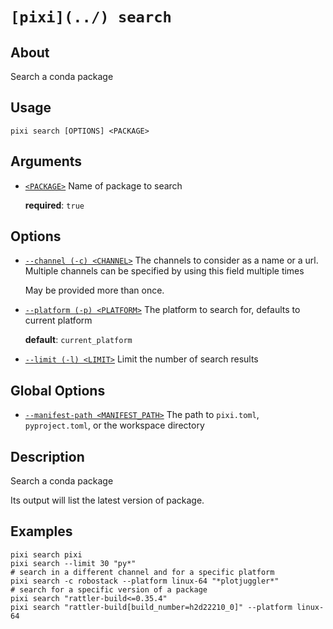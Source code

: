 # `[pixi](../) search`

## About

Search a conda package

## Usage

```text
pixi search [OPTIONS] <PACKAGE>

```

## Arguments

- [`<PACKAGE>`](#arg-%3CPACKAGE%3E) Name of package to search

  **required**: `true`

## Options

- [`--channel (-c) <CHANNEL>`](#arg---channel) The channels to consider as a name or a url. Multiple channels can be specified by using this field multiple times

  May be provided more than once.

- [`--platform (-p) <PLATFORM>`](#arg---platform) The platform to search for, defaults to current platform

  **default**: `current_platform`

- [`--limit (-l) <LIMIT>`](#arg---limit) Limit the number of search results

## Global Options

- [`--manifest-path <MANIFEST_PATH>`](#arg---manifest-path) The path to `pixi.toml`, `pyproject.toml`, or the workspace directory

## Description

Search a conda package

Its output will list the latest version of package.

## Examples

```shell
pixi search pixi
pixi search --limit 30 "py*"
# search in a different channel and for a specific platform
pixi search -c robostack --platform linux-64 "*plotjuggler*"
# search for a specific version of a package
pixi search "rattler-build<=0.35.4"
pixi search "rattler-build[build_number=h2d22210_0]" --platform linux-64

```
